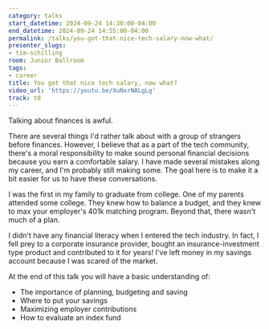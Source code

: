 ```yaml
---
category: talks
start_datetime: 2024-09-24 14:30:00-04:00
end_datetime: 2024-09-24 14:55:00-04:00
permalink: /talks/you-got-that-nice-tech-salary-now-what/
presenter_slugs:
- tim-schilling
room: Junior Ballroom
tags:
- career
title: You got that nice tech salary, now what?
video_url: 'https://youtu.be/XuNxrNALgLg'
track: t0
---
```


Talking about finances is awful.

There are several things I'd rather talk about with a group of strangers before finances. However, I believe that as a part of the tech community, there's a moral responsibility to make sound personal financial decisions because you earn a comfortable salary. I have made several mistakes along my career, and I'm probably still making some. The goal here is to make it a bit easier for us to have these conversations.

I was the first in my family to graduate from college. One of my parents attended some college. They knew how to balance a budget, and they knew to max your employer's 401k matching program. Beyond that, there wasn't much of a plan.

I didn't have any financial literacy when I entered the tech industry. In fact, I fell prey to a corporate insurance provider, bought an insurance-investment type product and contributed to it for years! I've left money in my savings account because I was scared of the market.

At the end of this talk you will have a basic understanding of:
- The importance of planning, budgeting and saving
- Where to put your savings
- Maximizing employer contributions
- How to evaluate an index fund
